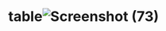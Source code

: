 # table![Screenshot (73)](https://user-images.githubusercontent.com/101187415/168564775-8e960389-ee1a-4b53-8ce7-58d6143c8f06.png)
